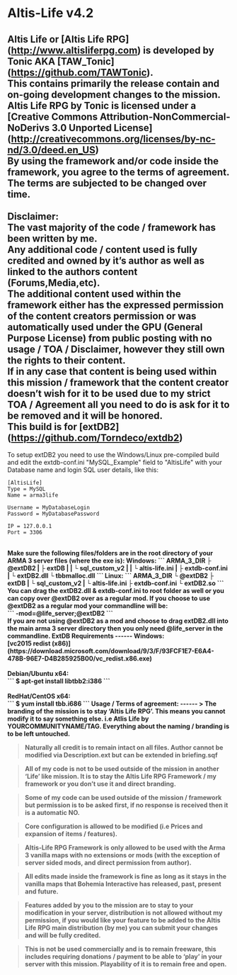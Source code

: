 Altis-Life v4.2
===============
<b>Altis Life</b> or <b>[Altis Life RPG] (http://www.altisliferpg.com)</b> is developed by <b>Tonic</b> AKA <b>[TAW_Tonic] (https://github.com/TAWTonic)</b>.<br/>
This contains primarily the release contain and on-going development changes to the mission.<br/>
Altis Life RPG by Tonic is licensed under a [Creative Commons Attribution-NonCommercial-NoDerivs 3.0 Unported License] (http://creativecommons.org/licenses/by-nc-nd/3.0/deed.en_US)
<br/>
By using the framework and/or code inside the framework, you agree to the terms of agreement.<br/>
The terms are subjected to be changed over time.
<br/><br/>
<b>Disclaimer:</b><br/>
The vast majority of the code / framework has been written by me.<br/>
Any additional code / content used is fully credited and owned by it’s author as well as linked to the authors content (Forums,Media,etc).<br/>
The additional content used within the framework either has the expressed permission of the content creators permission or was automatically used under the GPU (General Purpose License) from public posting with no usage / TOA / Disclaimer, however they still own the rights to their content.<br/>
If in any case that content is being used within this mission / framework that the content creator doesn’t wish for it to be used due to my strict TOA / Agreement all you need to do is ask for it to be removed and it will be honored.
<br/>
<b>This build is for [extDB2] (https://github.com/Torndeco/extdb2)</b>
------
To setup extDB2 you need to use the Windows/Linux pre-compiled build and edit the extdb-conf.ini "MySQL_Example" field to "AltisLife" with your Database name and login SQL user details, like this:
```
[AltisLife]
Type = MySQL
Name = arma3life

Username = MyDatabaseLogin
Password = MyDatabasePassword

IP = 127.0.0.1
Port = 3306
```
<br/>
<b> Make sure the following files/folders are in the root directory of your ARMA 3 server files (where the exe is):<b>
<b>Windows:</b>
```
ARMA_3_DIR
├ @extDB2
| ├ extDB
| | └ sql_custom_v2
| |   └ altis-life.ini
| ├ extdb-conf.ini
| └ extDB2.dll
└ tbbmalloc.dll
```
<b>Linux:</b>
```
ARMA_3_DIR
└ @extDB2
  ├ extDB
  | └ sql_custom_v2
  |   └ altis-life.ini
  ├ extdb-conf.ini
  └ extDB2.so
```
You can drag the extDB2.dll & extdb-conf.ini to root folder as well or you can copy over @extDB2 over as a regular mod. If you choose to use @extDB2 as a regular mod your commandline will be:<br/>
``` -mod=@life_server;@extDB2 ```
<br/>
If you are not using @extDB2 as a mod and choose to drag extDB2.dll into the main arma 3 server directory then you only need @life_server in the commandline.
ExtDB Requirements
------
<b>Windows:</b><br/>
[vc2015 redist (x86)] (https://download.microsoft.com/download/9/3/F/93FCF1E7-E6A4-478B-96E7-D4B285925B00/vc_redist.x86.exe)
<br/><br/>
<b>Debian/Ubuntu x64:</b><br/>
``` $ apt-get install libtbb2:i386 ```
<br/><br/>
<b>RedHat/CentOS x64:</b><br/>
``` $ yum install tbb.i686 ```
Usage / Terms of agreement:
------
>   The branding of the mission is to stay ‘Altis Life RPG’. This means you cannot modify it to say something else. i.e Atlis Life by YOURCOMMUNITYNAME/TAG. Everything about the naming / branding is to be left untouched.

>   Naturally all credit is to remain intact on all files. Author cannot be modified via Description.ext but can be extended in briefing.sqf

>   All of my code is not to be used outside of the mission in another ‘Life’ like mission. It is to stay the Altis Life RPG Framework / my framework or you don’t use it and direct branding.

>   Some of my code can be used outside of the mission / framework but permission is to be asked first, if no response is received then it is a automatic NO.

>   Core configuration is allowed to be modified (i.e Prices and expansion of items / features).

>   Altis-Life RPG Framework is only allowed to be used with the Arma 3 vanilla maps with no extensions or mods (with the exception of server sided mods, and direct permission from author).

>   All edits made inside the framework is fine as long as it stays in the vanilla maps that Bohemia Interactive has released, past, present and future.

>   Features added by you to the mission are to stay to your modification in your server, distribution is not allowed without my permission, if you would like your feature to be added to the Altis Life RPG main distribution (by me) you can submit your changes and will be fully credited.

>   This is not be used commercially and is to remain freeware, this includes requiring donations / payment to be able to ‘play’ in your server with this mission. Playability of it is to remain free and open.
